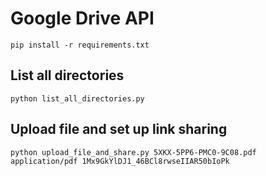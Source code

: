 # Google Drive API

```
pip install -r requirements.txt
```

## List all directories

```
python list_all_directories.py
```

## Upload file and set up link sharing

```
python upload_file_and_share.py 5XKX-5PP6-PMC0-9C08.pdf application/pdf 1Mx9GkYlDJ1_46BCl8rwseIIAR50bIoPk
```


